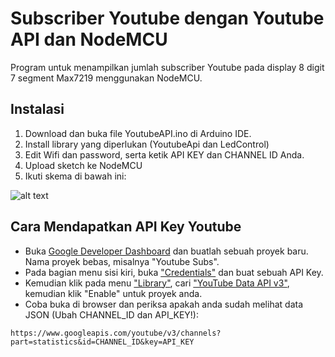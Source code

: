 # Subscriber Youtube dengan Youtube API dan NodeMCU

Program untuk menampilkan jumlah subscriber Youtube pada display 8 digit 7 segment Max7219 menggunakan NodeMCU. 

## Instalasi

1. Download dan buka file YoutubeAPI.ino di Arduino IDE.
3. Install library yang diperlukan (YoutubeApi dan LedControl)
3. Edit Wifi dan password, serta ketik API KEY dan CHANNEL ID Anda.
4. Upload sketch ke NodeMCU  
5. Ikuti skema di bawah ini:

![alt text](https://i.imgur.com/CyH4RfY.png)

## Cara Mendapatkan API Key Youtube

* Buka [Google Developer Dashboard](https://console.developers.google.com) dan buatlah sebuah proyek baru. Nama proyek bebas, misalnya "Youtube Subs".
* Pada bagian menu sisi kiri, buka ["Credentials"](https://console.developers.google.com/apis/credentials) dan buat sebuah API Key.
* Kemudian klik pada menu ["Library"](https://console.developers.google.com/apis/library), cari  ["YouTube Data API v3"](https://console.developers.google.com/apis/library/youtube.googleapis.com), kemudian klik "Enable" untuk proyek anda.
* Coba buka di browser dan periksa apakah anda sudah melihat data JSON (Ubah CHANNEL_ID dan API_KEY!):

`https://www.googleapis.com/youtube/v3/channels?part=statistics&id=CHANNEL_ID&key=API_KEY`


